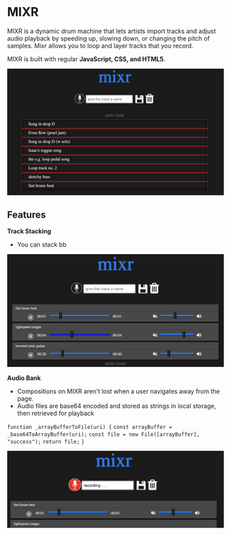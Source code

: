 # MIXR

MIXR is a dynamic drum machine that lets artists import tracks and adjust audio playback by speeding up, slowing down, or changing the pitch of samples. Mixr allows you to loop and layer tracks that you record. 

MIXR is built with regular **JavaScript, CSS, and HTML5**.

![Home Page](./screenshots/home.png)

## Features

   **Track Stacking**
   
- You can stack bb

![Mix](./screenshots/mix.png)

   **Audio Bank**
   
- Compositions on MIXR aren't lost when a user navigates away from the page. 
- Audio files are base64 encoded and stored as strings in local storage, then retrieved for playback

``function _arrayBufferToFile(uri) {``
  ``const arrayBuffer = _base64ToArrayBuffer(uri);``
  ``const file = new File([arrayBuffer], "success");``
  ``return file;``
``}``

![Mix](./screenshots/record.png)
